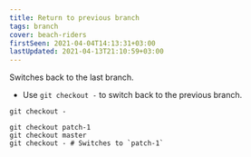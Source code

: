 ```yaml
---
title: Return to previous branch
tags: branch
cover: beach-riders
firstSeen: 2021-04-04T14:13:31+03:00
lastUpdated: 2021-04-13T21:10:59+03:00
---
```


Switches back to the last branch.

- Use `git checkout -` to switch back to the previous branch.

```shell
git checkout -
```

```shell
git checkout patch-1
git checkout master
git checkout - # Switches to `patch-1`
```

